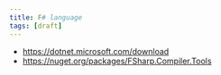 ```yaml
---
title: F# language
tags: [draft]
---
```


- <https://dotnet.microsoft.com/download>
- <https://nuget.org/packages/FSharp.Compiler.Tools>
